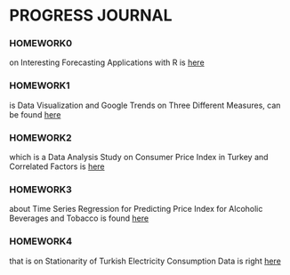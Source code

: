 # PROGRESS JOURNAL

### HOMEWORK0
on Interesting Forecasting Applications with R is [here](files/Homework0.html)

### HOMEWORK1
is Data Visualization and Google Trends on Three Different Measures, can be found [here](files/Homework1.html)

### HOMEWORK2
which is a Data Analysis Study on Consumer Price Index in Turkey and Correlated Factors is [here](files/Homework2.html)

### HOMEWORK3
about Time Series Regression for Predicting Price Index for Alcoholic Beverages and Tobacco is found [here](files/Homework3.html)

### HOMEWORK4
that is on Stationarity of Turkish Electricity Consumption Data is right [here](files/Homework4.html)